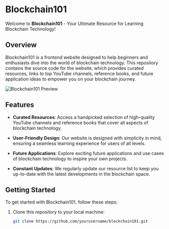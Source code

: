 # Blockchain101

Welcome to **Blockchain101** - Your Ultimate Resource for Learning Blockchain Technology!

## Overview

Blockchain101 is a frontend website designed to help beginners and enthusiasts dive into the world of blockchain technology. This repository contains the source code for the website, which provides curated resources, links to top YouTube channels, reference books, and future application ideas to empower you on your blockchain journey.

![Blockchain101 Preview](./preview.png)

## Features

- **Curated Resources**: Access a handpicked selection of high-quality YouTube channels and reference books that cover all aspects of blockchain technology.

- **User-Friendly Design**: Our website is designed with simplicity in mind, ensuring a seamless learning experience for users of all levels.

- **Future Applications**: Explore exciting future applications and use cases of blockchain technology to inspire your own projects.

- **Constant Updates**: We regularly update our resource list to keep you up-to-date with the latest developments in the blockchain space.

## Getting Started

To get started with Blockchain101, follow these steps:

1. Clone this repository to your local machine:

   ```bash
   git clone https://github.com/yourusername/blockchain101.git

